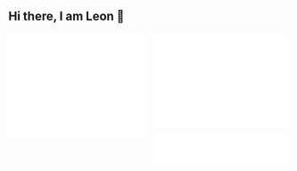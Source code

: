 ## Hi there, I am Leon 👋

<div style="display: flex; width: 100%; align-items: flex-start;">
  <!-- Left column -->
  <div style="flex: 1; display: flex; justify-content: flex-start;">
    <img src="/github-metrics.svg" alt="Metrics" style="max-width: 100%; height: auto;">
  </div>
  <!-- Right column -->
  <div style="flex: 1; display: flex; flex-direction: column; align-items: flex-start; padding-left: 10px;">
    <img src="/metrics.plugin.isocalendar.svg" alt="Half-year Calendar" style="width: 100%; max-width: 400px; margin-bottom: 10px;">
    <img src="/metrics.plugin.languages.svg" alt="Languages" style="width: 100%; max-width: 400px;">
  </div>
</div>

